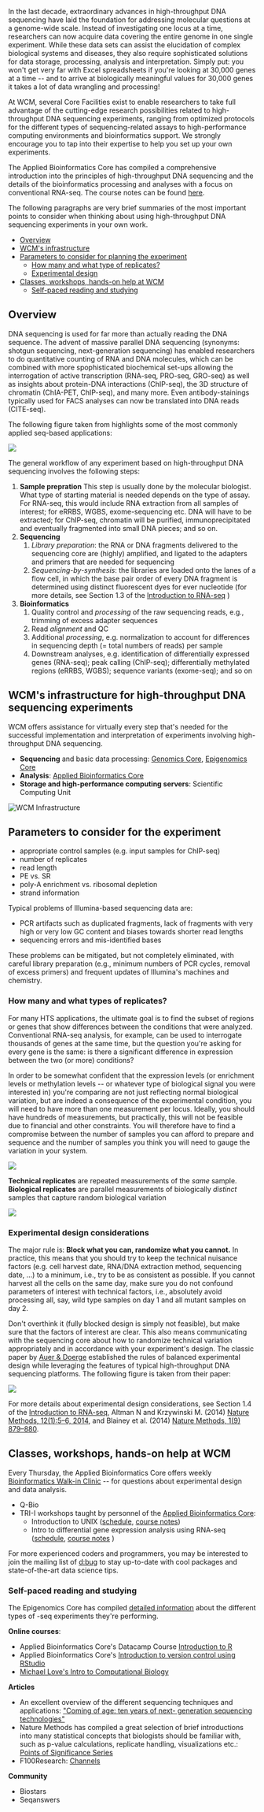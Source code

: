 
In the last decade, extraordinary advances in high-throughput DNA sequencing have laid the foundation for addressing molecular questions at a genome-wide scale. Instead of investigating one locus at a time, researchers can now acquire data covering the entire genome in one single experiment. 
While these data sets can assist the elucidation of complex biological systems and diseases, they also require sophisticated solutions for data storage, processing, analysis and interpretation. Simply put: you won't get very far with Excel spreadsheets if you're looking at 30,000 genes at a time -- and to arrive at biologically meaningful values for 30,000 genes it takes a lot of data wrangling and processing!

At WCM, several Core Facilities exist to enable researchers to take full advantage of the cutting-edge research possibilities related to high-throughput DNA sequencing experiments, ranging from optimized protocols for the different types of sequencing-related assays to high-performance computing environments and bioinformatics support.
We strongly encourage you to tap into their expertise to help you set up your own experiments. 

The Applied Bioinformatics Core has compiled a comprehensive introduction into the principles of high-throughput DNA sequencing and the details of the bioinformatics processing and analyses with a focus on conventional RNA-seq. The course notes can be found [here](http://chagall.med.cornell.edu/RNASEQcourse/Intro2RNAseq.pdf). 

The following paragraphs are very brief summaries of the most important points to consider when thinking about using high-throughput DNA sequencing experiments in your own work.

* [Overview](#overview)
* [WCM's infrastructure](#infrastructure)
* [Parameters to consider for planning the experiment](#params)
	- [How many and what type of replicates?](#reps)
	- [Experimental design](#design)
* [Classes, workshops, hands-on help at WCM](#courses)
	- [Self-paced reading and studying](#refs)

<a name="overview"></a>
## Overview

DNA sequencing is used for far more than actually reading the DNA sequence. The advent of massive parallel DNA sequencing (synonyms: shotgun sequencing, next-generation sequencing) has enabled researchers to do quantitative counting of RNA and DNA molecules, which can be combined with more spophisticated biochemical set-ups allowing the interrogation of active transcription (RNA-seq, PRO-seq, GRO-seq) as well as insights about protein-DNA interactions (ChIP-seq), the 3D structure of chromatin (ChIA-PET, ChIP-seq), and many more.
Even antibody-stainings typically used for FACS analyses can now be translated into DNA reads (CITE-seq).

The following figure taken from []() highlights some of the most commonly applied seq-based applications:

![](https://raw.githubusercontent.com/friedue/Notes/master/images/intro/biology-02-00378-g001.jpg)

The general workflow of any experiment based on high-throughput DNA sequencing involves the following steps:

1. **Sample prepration** This step is usually done by the molecular biologist.
What type of starting material is needed depends on the type of assay. For RNA-seq, this would include RNA extraction from all samples of interest; for eRRBS, WGBS, exome-sequencing etc. DNA will have to be extracted; for ChIP-seq, chromatin will be purified, immunoprecipitated and eventually fragmented into small DNA pieces; and so on.
2. **Sequencing**
    1. *Library preparation*: the RNA or DNA fragments delivered to the sequencing core are (highly) amplified, and ligated to the adapters and primers that are needed for sequencing
    2. *Sequencing-by-synthesis*: the libraries are loaded onto the lanes of a flow cell, in which the base pair order of every DNA fragment is determined using distinct fluorescent dyes for ever nucleotide (for more details, see Section 1.3 of the [Introduction to RNA-seq](http://chagall.med.cornell.edu/RNASEQcourse/Intro2RNAseq.pdf) )
3. **Bioinformatics**
    1. Quality control and *processing* of the raw sequencing reads, e.g., trimming of excess adapter sequences
    2. Read *alignment* and QC
    3. Additional *processing*, e.g. normalization to account for differences in sequencing depth (= total numbers of reads) per sample
    4. Downstream analyses, e.g. identification of differentially expressed genes (RNA-seq); peak calling (ChIP-seq); differentially methylated regions (eRRBS, WGBS); sequence variants (exome-seq); and so on

<a name="infrastructure"></a>
## WCM's infrastructure for high-throughput DNA sequencing experiments

WCM offers assistance for virtually every step that's needed for the successful implementation and interpretation of experiments involving high-throughput DNA sequencing.

* **Sequencing** and basic data processing: [Genomics Core](), [Epigenomics Core](http://epicore.med.cornell.edu/)
* **Analysis**: [Applied Bioinformatics Core](abc.med.cornell.edu)
* **Storage and high-performance computing servers**: Scientific Computing Unit
	
![WCM Infrastructure](https://raw.githubusercontent.com/friedue/Notes/master/images/intro/wcm_schema.png)

<a name="params"></a>
## Parameters to consider for the experiment

* appropriate control samples (e.g. input samples for ChIP-seq)
* number of replicates
* read length
* PE vs. SR
* poly-A enrichment vs. ribosomal depletion
* strand information


Typical problems of Illumina-based sequencing data are:

* PCR artifacts such as duplicated fragments, lack of fragments with very high or very low GC content and biases towards shorter read lengths
* sequencing errors and mis-identified bases

These problems can be mitigated, but not completely eliminated, with careful library preparation (e.g., minimum numbers of PCR cycles, removal of excess primers) and frequent updates of Illumina's machines and chemistry.

<a name="reps"></a>
### How many and what types of replicates?

For many HTS applications, the ultimate goal is to find the subset of regions or genes that show differences between the conditions that were analyzed. Conventional RNA-seq analysis, for example, can be used to interrogate thousands of genes at the same time, but the question you're asking for every gene is the same: is there a significant difference in expression between the two (or more) conditions?

In order to be somewhat confident that the expression levels (or enrichment levels or methylation levels -- or whatever type of biological signal you were interested in) you're comparing are not just reflecting normal biological variation, but are indeed a consequence of the experimental condition, you will need to have more than one measurement per locus.
Ideally, you should have hundreds of measurements, but practically, this will not be feasible due to financial and other constraints. You will therefore have to find a compromise between the number of samples you can afford to prepare and sequence and the number of samples you think you will need to gauge the variation in your system. 

![](https://raw.githubusercontent.com/friedue/Notes/master/images/intro/replicates2.png)

**Technical replicates** are repeated measurements of the *same* sample.
**Biological replicates** are parallel measurements of biologically *distinct* samples that capture random biological variation 

![](https://raw.githubusercontent.com/friedue/Notes/master/images/intro/replicates.png)

<a name="design"></a>
### Experimental design considerations 

The major rule is: **Block what you can, randomize what you cannot.**
In practice, this means that you should try to keep the technical nuisance factors (e.g. cell harvest date, RNA/DNA extraction method, sequencing date, ...) to a minimum, i.e., try to be as consistent as possible. If you cannot harvest all the cells on the same day, make sure you do not confound parameters of interest with technical factors, i.e., absolutely avoid processing all, say, wild type samples on day 1 and all mutant samples on day 2. 

Don't overthink it (fully blocked design is simply not feasible), but make sure that the factors of interest are clear. This also means communicating with the sequencing core about how to randomize technical variation appropriately and in accordance with your experiment's design.
The classic paper by [Auer & Doerge](http://dx.doi.org/10.1534/genetics.110.114983) established the rules of balanced experimental design while leveraging the features of typical high-throughput DNA sequencing platforms.
The following figure is taken from their paper:

![](https://raw.githubusercontent.com/friedue/Notes/master/images/intro/AuerDoerge2010.png)

For more details about experimental design considerations, see Section 1.4 of the [Introduction to RNA-seq](http://chagall.med.cornell.edu/RNASEQcourse/Intro2RNAseq.pdf), Altman N and Krzywinski M. (2014) [Nature Methods, 12(1):5–6, 2014](http://dx.doi.org/10.1038/nmeth.3224), and Blainey et al. (2014) [Nature Methods, 1(9) 879–880](https://www.nature.com/articles/nmeth.3091).

<a name="courses"></a>
## Classes, workshops, hands-on help at WCM

Every Thursday, the Applied Bioinformatics Core offers weekly [Bioinformatics Walk-in Clinic](https://abc.med.cornell.edu/ABC_Clinic.pdf) -- for questions about experimental design and data analysis.

* Q-Bio
* TRI-I workshops taught by personnel of the [Applied Bioinformatics Core](https://abc.med.cornell.edu):
    - Introduction to UNIX ([schedule](http://www.trii.org/courses/), [course notes](http://chagall.med.cornell.edu/UNIXcourse/))
    - Intro to differential gene expression analysis using RNA-seq ([schedule](http://www.trii.org/courses/), [course notes](http://chagall.med.cornell.edu/RNASEQcourse/) )

For more experienced coders and programmers, you may be interested to join the mailing list of [d:bug](https://github.com/abcdbug/dbug) to stay up-to-date with cool packages and state-of-the-art data science tips.

<a name="refs"></a>
### Self-paced reading and studying

The Epigenomics Core has compiled [detailed information](http://epicore.med.cornell.edu/services.php) about the different types of -seq experiments they're performing. 

**Online courses**:

* Applied Bioinformatics Core's Datacamp Course [Introduction to R](https://www.datacamp.com/courses/abc-intro-2-r)
* Applied Bioinformatics Core's [Introduction to version control using RStudio](https://www.datacamp.com/courses/abc-intro-2-git-in-rstudio)
* [Michael Love's Intro to Computational Biology](https://biodatascience.github.io/compbio/)

**Articles**

* An excellent overview of the different sequencing techniques and applications: ["Coming of age: ten years of next- generation sequencing technologies"](http://dx.doi.org/10.1038/nrg.2016.49)
* Nature Methods has compiled a great selection of brief introductions into many statistical concepts that biologists should be familiar with, such as p-value calculations, replicate handling, visualizations etc.: [Points of Significance Series](https://www.nature.com/collections/qghhqm/pointsofsignificance)
* F100Research: [Channels](https://f1000research.com/gateways) 

**Community**

* Biostars
* Seqanswers
